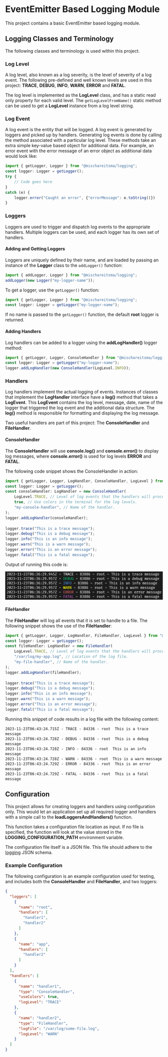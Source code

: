 # EventEmitter Based Logging Module

This project contains a basic EventEmitter based logging module.

## Logging Classes and Terminology

The following classes and terminology is used within this project.

### Log Level

A log level, also known as a log severity, is the level of severity of a log
event. The following pre-defined and well known levels are used in this project:
**TRACE**, **DEBUG**, **INFO**, **WARN**, **ERROR** and **FATAL**.

The log level is implemented as the **LogLevel** class, and has a static
read only property for each valid level. The `getLogLevelFromName()` static
method can be used to get a **LogLevel** instance from a log level string.

### Log Event

A log event is the entity that will be logged. A log event is generated by
loggers and picked up by handlers. Generating log events is done by calling
the method associated with a particular log level. These methods take an
extra simple key-value based object for additional data. For example, an error
event with the error message of an error object as additional data would look
like:

```typescript
import { getLogger, Logger } from "@mischareitsma/logging";
const logger: Logger = getLogger();
try {
    // Code goes here
}
catch (e) {
    logger.error("Caught an error", {"errorMessage": e.toString()})
}
```

### Loggers

Loggers are used to trigger and dispatch log events to the appropriate handlers.
Multiple loggers can be used, and each logger has its own set of handlers.

#### Adding and Getting Loggers

Loggers are uniquely defined by their name, and are loaded by passing an
instance of the **Logger** class to the `addLogger()` function:

```typescript
import { addLogger, Logger } from "@mischareitsma/logging";
addLogger(new Logger("my-logger-name"));
```

To get a logger, use the `getLogger()` function:

```typescript
import { getLogger, Logger } from "@mischareitsma/logging";
const logger: Logger = getLogger("my-logger-name");
```

If no name is passed to the `getLogger()` function, the default **root** logger
is returned.

#### Adding Handlers

Log handlers can be added to a logger using the **addLogHandler()** logger
method:

```typescript
import { getLogger, Logger, ConsoleHandler } from "@mischareitsma/logging";
const logger: Logger = getLogger("my-logger-name");
logger.addLogHandler(new ConsoleHandler(LogLevel.INFO));
```

### Handlers

Log handlers implement the actual logging of events. Instances of classes that
implement the **LogHandler** interface have a  **log()** method that takes a
**LogEvent**. This **LogEvent** contains the log level, message, date, name of
the logger that triggered the log event and the additional data structure. The
**log()** method is responsible for formatting and displaying the log message.

Two useful handlers are part of this project: The **ConsoleHandler** and
**FileHandler**.

#### ConsoleHandler

The **ConsoleHandler** will use **console.log()** and **console.error()** to
display log messages, where **console.error()** is used for log levels **ERROR**
and **FATAL**.

The following code snippet shows the ConsoleHandler in action:

```typescript
import { getLogger, Logger, LogHandler, ConsoleHandler, LogLevel } from "@mischareitsma/logging";
const logger: Logger = getLogger();
const consoleHandler: LogHandler = new ConsoleHandler(
    LogLevel.TRACE, // Level of log events that the handlers will process
    true, // Use colors in the terminal for the log levels.
    "my-console-handler", // Name of the handler.
);
logger.addLogHandler(consoleHandler);

logger.trace("This is a trace message");
logger.debug("This is a debug message");
logger.info("This is an info message");
logger.warn("This is a warn message");
logger.error("This is an error message");
logger.fatal("This is a fatal message");
```

Output of running this code is:

![ConsoleHandler with colors](./images/console-logger-output.png)

#### FileHandler

The **FileHandler** will log all events that it is set to handle to a file. The
following snippet shows the use of the **FileHandler**:

```typescript
import { getLogger, Logger, LogHandler, FileHandler, LogLevel } from "@mischareitsma/logging";
const logger: Logger = getLogger();
const fileHandler: LogHandler = new FileHandler(
    LogLevel.TRACE, // Level of log events that the handlers will process
    "/var/log/my-app.log", // Location of the log file.
    "my-file-handler", // Name of the handler.
);
logger.addLogHandler(fileHandler);

logger.trace("This is a trace message");
logger.debug("This is a debug message");
logger.info("This is an info message");
logger.warn("This is a warn message");
logger.error("This is an error message");
logger.fatal("This is a fatal message");
```

Running this snippet of code results in a log file with the following
content:

```text
2023-11-23T06:43:24.715Z - TRACE - 84336 - root  This is a trace message
2023-11-23T06:43:24.728Z - DEBUG - 84336 - root  This is a debug message
2023-11-23T06:43:24.728Z - INFO - 84336 - root  This is an info message
2023-11-23T06:43:24.728Z - WARN - 84336 - root  This is a warn message
2023-11-23T06:43:24.729Z - ERROR - 84336 - root  This is an error message
2023-11-23T06:43:24.729Z - FATAL - 84336 - root  This is a fatal message
```

## Configuration

This project allows for creating loggers and handlers using configuration only.
This would let an application set up all required logger and handlers with
a simple call to the **loadLoggersAndHandlers()** function.

This function takes a configuration file location as input. If no file is
specified, the function will look at the value stored in the
**LOGGING_CONFIGURATION_PATH** environment variable.

The configuration file itself is a JSON file. This file should adhere to the
[logging](./schemas/logging.json) JSON schema.

### Example Configuration

The following configuration is an example configuration used for testing, and
includes both the **ConsoleHandler** and **FileHandler**, and two loggers:

```json
{
  "loggers": [
    {
      "name": "root",
      "handlers": [
        "handler1",
        "handler2"
      ]
    },
    {
      "name": "app",
      "handlers": [
        "handler2"
      ]
    }
  ],
  "handlers": [
    {
      "name": "handler1",
      "type": "ConsoleHandler",
      "useColors": true,
      "logLevel": "TRACE"
    },
    {
      "name": "handler2",
      "type": "FileHandler",
      "logFile": "/var/log/some-file.log",
      "logLevel": "WARN"
    }
  ]
}
```
